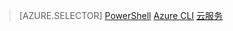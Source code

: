 > [AZURE.SELECTOR]
[PowerShell](/documentation/articles/load-balancer-get-started-ilb-classic-ps/)
[Azure CLI](/documentation/articles/load-balancer-get-started-ilb-classic-cli/)
[云服务](/documentation/articles/load-balancer-get-started-ilb-classic-cloud/)

<!---HONumber=Mooncake_0822_2016-->